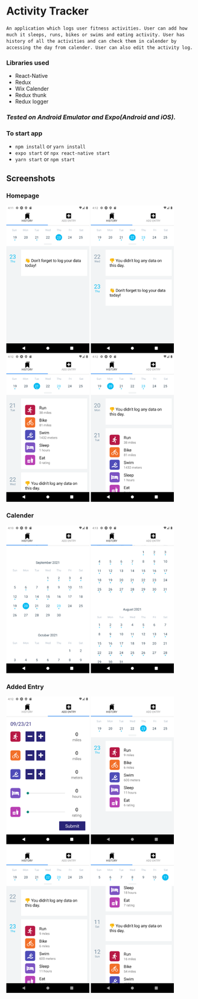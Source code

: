 # Activity Tracker

`An application which logs user fitness activities. User can add how much it sleeps, runs, bikes or swims and eating activity. User has history of all the activities and can check them in calender by accessing the day from calender. User can also edit the activity log.`

### Libraries used
- React-Native
- Redux
- Wix Calender
- Redux thunk
- Redux logger

### *Tested on Android Emulator and Expo(Android and iOS).*

### To start app
- `npm install` or `yarn install`
- `expo start` or `npx react-native start`
- `yarn start` or `npm start`

## Screenshots

### Homepage
<img src="images/todayHomepage.png" alt="drawing" width="220"/> <img src="images/nodatalogged.png" alt="drawing" width="220"/> <img src="images/dataloggedpreviously.png" alt="drawing" width="220"/> <img src="images/history.png" alt="drawing" width="220"/>

### Calender
<img src="images/calender.png" alt="drawing" width="220"/> <img src="images/historycalender.png" alt="drawing" width="220"/>

### Added Entry
<img src="images/addentry.png" alt="drawing" width="220"/> <img src="images/todaydatalogged.png" alt="drawing" width="220"/> <img src="images/statechanged.png" alt="drawing" width="220"/> <img src="images/previousdate.png" alt="drawing" width="220"/>

